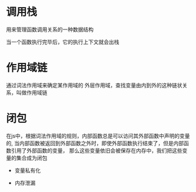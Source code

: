 # 调用栈
用来管理函数调用关系的一种数据结构

当一个函数执行完毕后，它的执行上下文就会出栈

# 作用域链
通过词法作用域来确定某作用域的 外层作用域，查找变量由内到外的这种链状关系，叫做作用域链

# 闭包

在js中，根据词法作用域的规则，内部函数总是可以访问其外部函数中声明的变量的,
当内部函数被返回到外部函数之外时，即使外部函数执行结束了，但是内部函数引用了外部函数的变量，
那么这些变量依旧会被保存在内存中，我们把这些变量的集合成为闭包

- 变量私有化

- 内存泄漏  